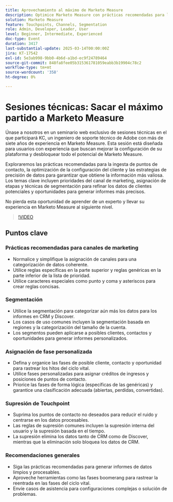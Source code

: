 ```yaml
---
title: Aprovechamiento al máximo de Marketo Measure
description: Optimice Marketo Measure con prácticas recomendadas para la asignación de canales, la segmentación, la asignación de etapas personalizada y la supresión de puntos de contacto. Utilice reglas específicas, categorice los datos y priorice las fases de forma lógica. Elimine los puntos de contacto no deseados para obtener datos más precisos. Aproveche herramientas como etapas de boomerang y envíe casos de asistencia para configuraciones complejas. Acceda a la grabación de sesión en la página Experience de Adobe.
solution: Marketo Measure
feature: Touchpoints, Channels, Segmentation
role: Admin, Developer, Leader, User
level: Beginner, Intermediate, Experienced
doc-type: Event
duration: 3417
last-substantial-update: 2025-03-14T00:00:00Z
jira: KT-17542
exl-id: 5e3ab998-9bb0-4b6d-a1bd-ec9f24789464
source-git-commit: 848fa8fee05b315361781059eabb3b19904c78c2
workflow-type: tm+mt
source-wordcount: '358'
ht-degree: 0%

---
```


# Sesiones técnicas: Sacar el máximo partido a Marketo Measure

Únase a nosotros en un seminario web exclusivo de sesiones técnicas en el que participará KC, un ingeniero de soporte técnico de Adobe con más de siete años de experiencia en Marketo Measure. Esta sesión está diseñada para usuarios con experiencia que buscan mejorar la configuración de su plataforma y desbloquear todo el potencial de Marketo Measure.

Exploraremos las prácticas recomendadas para la ingesta de puntos de contacto, la optimización de la configuración del cliente y las estrategias de precisión de datos para garantizar que obtiene la información más valiosa. Los temas clave incluyen prioridades del canal de marketing, asignación de etapas y técnicas de segmentación para refinar los datos de clientes potenciales y oportunidades para generar informes más precisos.

No pierda esta oportunidad de aprender de un experto y llevar su experiencia en Marketo Measure al siguiente nivel.

>[!VIDEO](https://video.tv.adobe.com/v/3451661/?learn=on&enablevpops)

## Puntos clave

### Prácticas recomendadas para canales de marketing

* Normalice y simplifique la asignación de canales para una categorización de datos coherente.
* Utilice reglas específicas en la parte superior y reglas genéricas en la parte inferior de la lista de prioridad.
* Utilice caracteres especiales como punto y coma y asteriscos para crear reglas concisas.

### Segmentación

* Utilice la segmentación para categorizar aún más los datos para los informes en CRM y Discover.
* Los casos de uso comunes incluyen la segmentación basada en regiones y la categorización del tamaño de la cuenta.
* Los segmentos pueden aplicarse a posibles clientes, contactos y oportunidades para generar informes personalizados.

### Asignación de fase personalizada

* Defina y organice las fases de posible cliente, contacto y oportunidad para rastrear los hitos del ciclo vital.
* Utilice fases personalizadas para asignar créditos de ingresos y posiciones de puntos de contacto.
* Priorice las fases de forma lógica (específicas de las genéricas) y garantice una clasificación adecuada (abiertas, perdidas, convertidas).

### Supresión de Touchpoint

* Suprima los puntos de contacto no deseados para reducir el ruido y centrarse en los datos procesables.
* Las reglas de supresión comunes incluyen la supresión interna del usuario y la supresión basada en el tiempo.
* La supresión elimina los datos tanto de CRM como de Discover, mientras que la eliminación solo bloquea los datos de CRM.

### Recomendaciones generales

* Siga las prácticas recomendadas para generar informes de datos limpios y procesables.
* Aproveche herramientas como las fases boomerang para rastrear la reentrada en las fases del ciclo vital.
* Envíe casos de asistencia para configuraciones complejas o solución de problemas.
